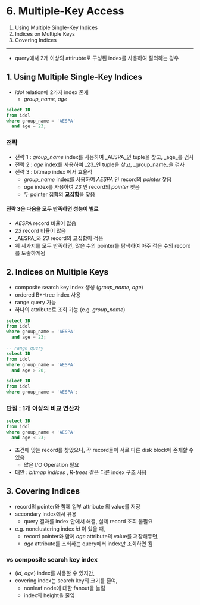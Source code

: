 # 6. Multiple-Key Access

1. Using Multiple Single-Key Indices
2. Indices on Multiple Keys
3. Covering Indices

---

- query에서 2개 이상의 attirubte로 구성된 index를 사용하여 질의하는 경우

## 1. Using Multiple Single-Key Indices

- _idol_ relation에 2가지 index 존재
    - _group_name_, _age_

```sql
select ID
from idol
where group_name = 'AESPA'
  and age = 23;
```

### 전략

- 전략 1 : _group_name_ index를 사용하여 _AESPA_인 tuple을 찾고, _age_를 검사
- 전략 2 : _age_ index를 사용하여 _23_인 tuple을 찾고, _group_name_을 검사
- 전략 3 : bitmap index 에서 효율적
    - _group_name_ index를 사용하여 _AESPA_ 인 record의 _pointer_ 찾음
    - _age_ index를 사용하여 _23_ 인 record의 _pointer_ 찾음
    - 두 pointer 집합의 **교집합**을 찾음

#### 전략 3은 다음을 모두 만족하면 성능이 별로

- _AESPA_ record 비율이 많음
- _23_ record 비율이 많음
- _AESPA_와 _23_ record의 교집합이 적음
- 위 세가지를 모두 만족하면, 많은 수의 pointer를 탐색하여 아주 적은 수의 record를 도출하게됨

## 2. Indices on Multiple Keys

- composite search key index 생성 (_group_name_, _age_)
- ordered B+-tree index 사용
- range query 가능
- 하나의 attribute로 조회 가능 (e.g. _group_name_)

```sql
select ID
from idol
where group_name = 'AESPA'
  and age = 23;

-- range query
select ID
from idol
where group_name = 'AESPA'
  and age > 20;

select ID
from idol
where group_name = 'AESPA';
```

### 단점 : 1개 이상의 비교 연산자

```sql
select ID
from idol
where group_name < 'AESPA'
  and age < 23;
```

- 조건에 맞는 record를 찾았으나, 각 record들이 서로 다른 disk block에 존재할 수 있음
    - 많은 I/O Operation 필요
- 대안 : _bitmap indices_ , _R-trees_ 같은 다른 index 구조 사용

## 3. Covering Indices

- record의 pointer와 함께 일부 attribute 의 value를 저장
- secondary index에서 유용
    - query 결과를 index 안에서 해결, 실제 record 조회 불필요
- e.g. nonclustering index _id_ 이 있을 때,
    - record pointer와 함께 _age_ attribute의 value를 저장해두면,
    - _age_ attribute를 조회하는 query에서 index만 조회하면 됨

### vs composite search key index

- (_id, age_) index를 사용할 수 있지만,
- covering index는 search key의 크기를 줄여,
    - nonleaf node에 대한 fanout을 늘림
    - index의 height을 줄임
